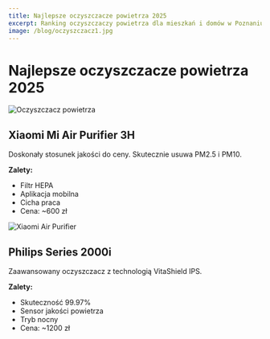 ```yaml
---
title: Najlepsze oczyszczacze powietrza 2025
excerpt: Ranking oczyszczaczy powietrza dla mieszkań i domów w Poznaniu
image: /blog/oczyszczacz1.jpg
---
```


# Najlepsze oczyszczacze powietrza 2025

![Oczyszczacz powietrza](/blog/oczyszczacz1.jpg)

## Xiaomi Mi Air Purifier 3H

Doskonały stosunek jakości do ceny. Skutecznie usuwa PM2.5 i PM10.

**Zalety:**
- Filtr HEPA
- Aplikacja mobilna
- Cicha praca
- Cena: ~600 zł

![Xiaomi Air Purifier](/blog/xiaomi-purifier.jpg)

## Philips Series 2000i

Zaawansowany oczyszczacz z technologią VitaShield IPS.

**Zalety:**
- Skuteczność 99.97%
- Sensor jakości powietrza
- Tryb nocny
- Cena: ~1200 zł
